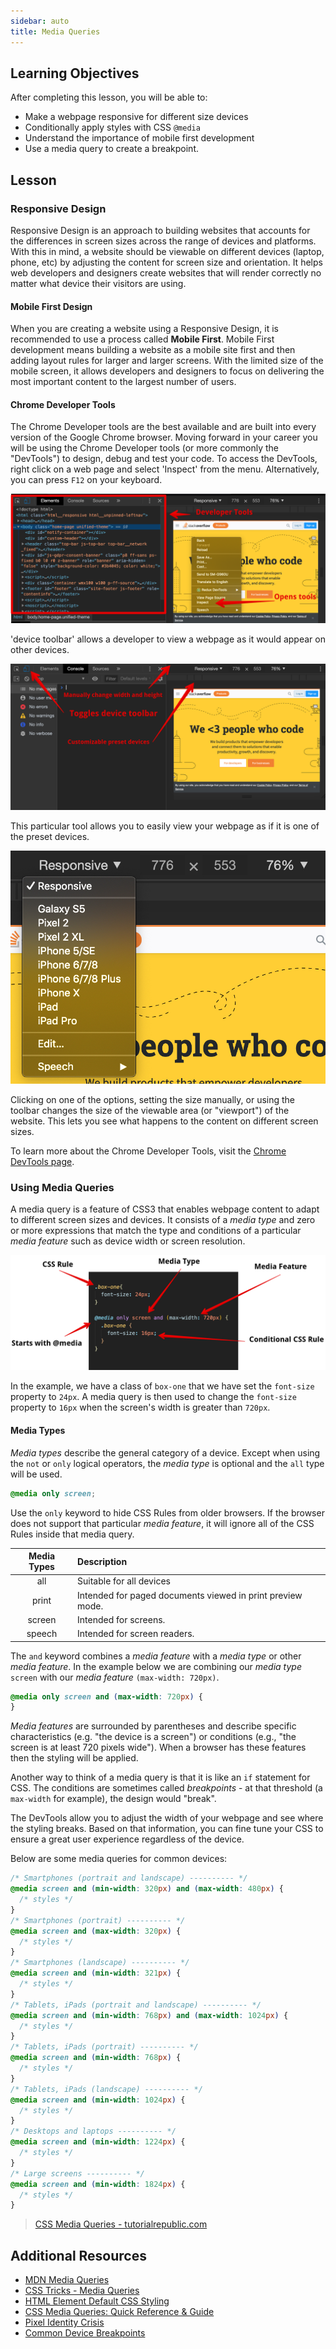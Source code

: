 ```yaml
---
sidebar: auto
title: Media Queries
---
```


## Learning Objectives

After completing this lesson, you will be able to:

- Make a webpage responsive for different size devices
- Conditionally apply styles with CSS `@media`
- Understand the importance of mobile first development
- Use a media query to create a breakpoint.

## Lesson

### Responsive Design

Responsive Design is an approach to building websites that accounts for the differences in screen sizes across the range of devices and platforms. With this in mind, a website should be viewable on different devices (laptop, phone, etc) by adjusting the content for screen size and orientation. It helps web developers and designers create websites that will render correctly no matter what device their visitors are using.

#### Mobile First Design

When you are creating a website using a Responsive Design, it is recommended to use a process called **Mobile First**. Mobile First development means building a website as a mobile site first and then adding layout rules for larger and larger screens. With the limited size of the mobile screen, it allows developers and designers to focus on delivering the most important content to the largest number of users.

#### Chrome Developer Tools

The Chrome Developer tools are the best available and are built into every version of the Google Chrome browser. Moving forward in your career you will be using the Chrome Developer tools (or more commonly the "DevTools") to design, debug and test your code. To access the DevTools, right click on a web page and select 'Inspect' from the menu. Alternatively, you can press `F12` on your keyboard.

![Open Chrome Tools](./open-tools-example.jpg)

'device toolbar' allows a developer to view a webpage as it would appear on other devices.

![Chrome Tools Example](./chrome-tools-example.jpg)

This particular tool allows you to easily view your webpage as if it is one of the preset devices.

![Preset Devices](./preset-devices.jpg)

Clicking on one of the options, setting the size manually, or using the toolbar changes the size of the viewable area (or "viewport") of the website. This lets you see what happens to the content on different screen sizes.

To learn more about the Chrome Developer Tools, visit the [Chrome DevTools page](https://developers.google.com/web/tools/chrome-devtools).

### Using Media Queries

A media query is a feature of CSS3 that enables webpage content to adapt to different screen sizes and devices. It consists of a _media type_ and zero or more expressions that match the type and conditions of a particular _media feature_ such as device width or screen resolution.

![Media Query Example](./media-query-example.jpg)

In the example, we have a class of `box-one` that we have set the `font-size` property to `24px`. A media query is then used to change the `font-size` property to `16px` when the screen's width is greater than `720px`.

#### Media Types

_Media types_ describe the general category of a device. Except when using the `not` or `only` logical operators, the _media type_ is optional and the `all` type will be used.

```css
@media only screen;
```

Use the `only` keyword to hide CSS Rules from older browsers. If the browser does not support that particular _media feature_, it will ignore all of the CSS Rules inside that media query.

| **Media Types** | Description                                                |
| :-------------: | :--------------------------------------------------------- |
|       all       | Suitable for all devices                                   |
|      print      | Intended for paged documents viewed in print preview mode. |
|     screen      | Intended for screens.                                      |
|     speech      | Intended for screen readers.                               |

The `and` keyword combines a _media feature_ with a _media type_ or other _media feature_. In the example below we are combining our _media type_ `screen` with our _media feature_ `(max-width: 720px)`.

```css
@media only screen and (max-width: 720px) {
}
```

_Media features_ are surrounded by parentheses and describe specific characteristics (e.g. "the device is a screen") or conditions (e.g., "the screen is at least 720 pixels wide"). When a browser has these features then the styling will be applied.

Another way to think of a media query is that it is like an `if` statement for CSS. The conditions are sometimes called _breakpoints_ - at that threshold (a `max-width` for example), the design would "break".

The DevTools allow you to adjust the width of your webpage and see where the styling breaks. Based on that information, you can fine tune your CSS to ensure a great user experience regardless of the device.

Below are some media queries for common devices:

```css
/* Smartphones (portrait and landscape) ---------- */
@media screen and (min-width: 320px) and (max-width: 480px) {
  /* styles */
}
/* Smartphones (portrait) ---------- */
@media screen and (max-width: 320px) {
  /* styles */
}
/* Smartphones (landscape) ---------- */
@media screen and (min-width: 321px) {
  /* styles */
}
/* Tablets, iPads (portrait and landscape) ---------- */
@media screen and (min-width: 768px) and (max-width: 1024px) {
  /* styles */
}
/* Tablets, iPads (portrait) ---------- */
@media screen and (min-width: 768px) {
  /* styles */
}
/* Tablets, iPads (landscape) ---------- */
@media screen and (min-width: 1024px) {
  /* styles */
}
/* Desktops and laptops ---------- */
@media screen and (min-width: 1224px) {
  /* styles */
}
/* Large screens ---------- */
@media screen and (min-width: 1824px) {
  /* styles */
}
```

> [CSS Media Queries - tutorialrepublic.com](https://www.tutorialrepublic.com/css-tutorial/css3-media-queries.php)

## Additional Resources

- [MDN Media Queries](https://developer.mozilla.org/en-US/docs/Web/CSS/Media_Queries/Using_media_queries)
- [CSS Tricks - Media Queries](https://css-tricks.com/snippets/css/media-queries-for-standard-devices/)
- [HTML Element Default CSS Styling](https://www.w3schools.com/cssref/css_default_values.asp)
- [CSS Media Queries: Quick Reference & Guide](https://alligator.io/css/media-queries/)
- [Pixel Identity Crisis](https://alistapart.com/article/a-pixel-identity-crisis/)
- [Common Device Breakpoints](https://responsivedesign.is/develop/browser-feature-support/media-queries-for-common-device-breakpoints/)
